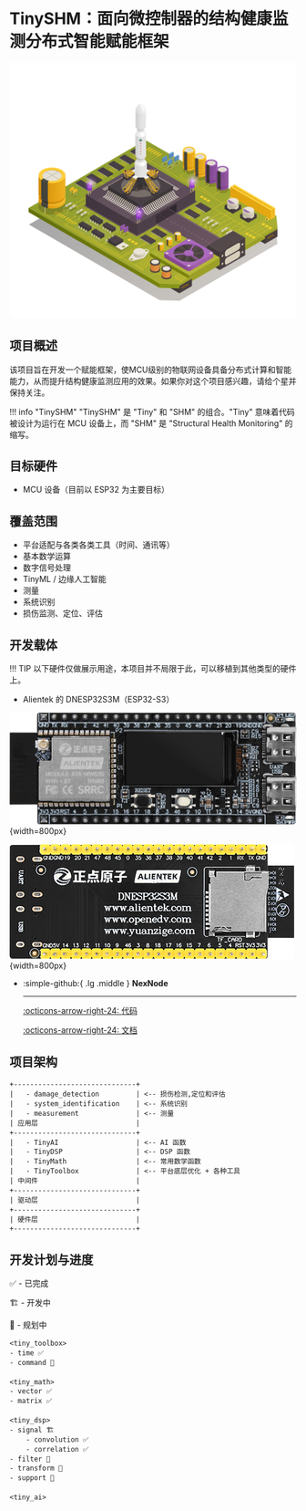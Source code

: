 
# TinySHM：面向微控制器的结构健康监测分布式智能赋能框架

![封面](cover.jpg)

## 项目概述

该项目旨在开发一个赋能框架，使MCU级别的物联网设备具备分布式计算和智能能力，从而提升结构健康监测应用的效果。如果你对这个项目感兴趣，请给个星并保持关注。

!!! info "TinySHM"
    "TinySHM" 是 "Tiny" 和 "SHM" 的组合。"Tiny" 意味着代码被设计为运行在 MCU 设备上，而 "SHM" 是 "Structural Health Monitoring" 的缩写。

## 目标硬件

- MCU 设备（目前以 ESP32 为主要目标）

## 覆盖范围

- 平台适配与各类各类工具（时间、通讯等）
- 基本数学运算
- 数字信号处理
- TinyML / 边缘人工智能
- 测量
- 系统识别
- 损伤监测、定位、评估

## 开发载体

!!! TIP 
    以下硬件仅做展示用途，本项目并不局限于此，可以移植到其他类型的硬件上。

- Alientek 的 DNESP32S3M（ESP32-S3）

![DNESP32S3M](DNESP32S3M.png){width=800px}

![DNESP32S3M-BACK](DNESP32S3M-BACK.png){width=800px}

<div class="grid cards" markdown>

-   :simple-github:{ .lg .middle } __NexNode__

    ---

    [:octicons-arrow-right-24: <a href="https://github.com/Shuaiwen-Cui/NexNode.git" target="_blank"> 代码 </a>](#)

    [:octicons-arrow-right-24: <a href="https://shuaiwen-cui.github.io/NexNode/" target="_blank"> 文档 </a>](#)


</div>

## 项目架构

```txt
+------------------------------+
|   - damage_detection         | <-- 损伤检测,定位和评估
|   - system_identification    | <-- 系统识别
|   - measurement              | <-- 测量
| 应用层                        |
+------------------------------+
|   - TinyAI                   | <-- AI 函数
|   - TinyDSP                  | <-- DSP 函数
|   - TinyMath                 | <-- 常用数学函数
|   - TinyToolbox              | <-- 平台底层优化 + 各种工具
| 中间件                        |
+------------------------------+
| 驱动层                        |
+------------------------------+
| 硬件层                        |
+------------------------------+

```

## 开发计划与进度

✅ - 已完成

🏗️ - 开发中

📆 - 规划中

```txt
<tiny_toolbox>
- time ✅
- command 📆

<tiny_math>
- vector ✅
- matrix ✅

<tiny_dsp>
- signal 🏗️
    - convolution ✅
    - correlation ✅
- filter 📆
- transform 📆
- support 📆

<tiny_ai>

```